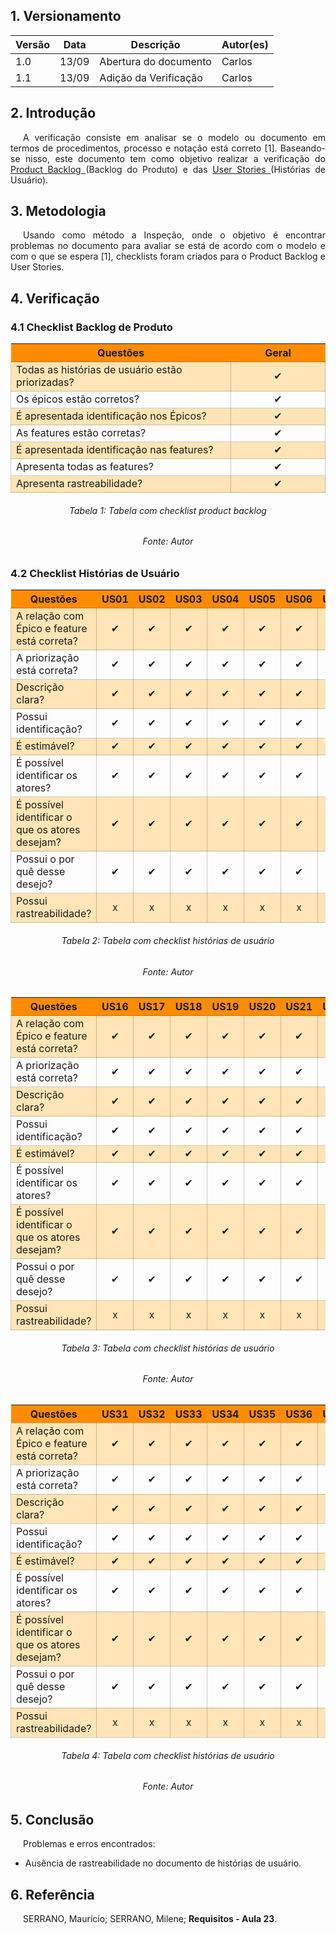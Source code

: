 ## 1. Versionamento

| Versão | Data  | Descrição             | Autor(es)       |
| ------ | ----- | --------------------- | --------------- |
| 1.0    | 13/09 | Abertura do documento | Carlos |
| 1.1    | 13/09 | Adição da Verificação | Carlos |

## 2. Introdução

<p style="text-align: justify; text-indent: 20px">
A verificação consiste em analisar se o modelo ou documento em termos de procedimentos, processo e notação está correto [1]. Baseando-se nisso, este documento tem como objetivo realizar a verificação do <a href="../../../modelagem/product_backlog"> Product Backlog </a>(Backlog do Produto) e das <a href="../../../modelagem/historias_usuario"> User Stories </a>(Histórias de Usuário).
</p>

## 3. Metodologia

<p style="text-align: justify; text-indent: 20px">
Usando como método a Inspeção, onde o objetivo é encontrar problemas no documento para avaliar se está de acordo com o modelo e com o que se espera [1], checklists foram criados para o Product Backlog e User Stories.
</p>

## 4. Verificação

### 4.1 Checklist Backlog de Produto

<style>
    #celula {
        vertical-align: middle;
        text-align: center;
    }
    .row{
        border: 0.2px solid rgba(0,0,0,0.2);
    }
    #color{
        background-color: #FFE4B5;
    }
</style>
<center>

<table class="">
    <thead style="background-color:	#FF8C00;">
        <tr>
            <th style="width: 70%;">Questões</th>
            <th style="width: 30%;">Geral</th>
        </tr>
    </thead>
    <tbody >
        <tr id="color">
            <td class="row">Todas as histórias de usuário estão priorizadas?</td>
            <td id="celula" class="row"> ✔</td>
        </tr>
        <tr>
            <td class="row">Os épicos estão corretos?</td>
            <td id="celula" class="row"> ✔</td>
        </tr>
        <tr id="color">
            <td class="row">É apresentada identificação nos Épicos?</td>
            <td id="celula" class="row"> ✔</td>
        </tr>
        <tr>
            <td class="row">As features estão corretas?</td>
            <td id="celula" class="row"> ✔</td>
        </tr>
        <tr id="color"> 
            <td class="row">É apresentada identificação nas features?</td>
            <td id="celula" class="row"> ✔</td>
        </tr>
        <tr>
            <td class="row">Apresenta todas as features?</td>
            <td id="celula" class="row"> ✔</td>
        </tr>
        <tr id="color">
            <td class="row">Apresenta rastreabilidade?</td>
            <td id="celula" class="row"> ✔</td>
        </tr>
    </tbody>
</table>
</center>

<h6 align = "center">Tabela 1: Tabela com checklist product backlog </h6>
<h6 align = "center">Fonte: Autor</h6>


### 4.2 Checklist Histórias de Usuário

<center>

<table class="">
    <thead style="background-color:	#FF8C00;">
        <tr>
            <th style="width: 70%;">Questões</th>
            <th >US01</th>
            <th>US02</th>
            <th>US03</th>
            <th>US04</th>
            <th>US05</th>
            <th>US06</th>
            <th>US07</th>
            <th>US08</th>
            <th>US09</th>
            <th>US10</th>
            <th>US11</th>
            <th>US12</th>
            <th>US13</th>
            <th>US14</th>
            <th>US15</th>
        </tr>
    </thead>
    <tbody >
        <tr id="color">
            <td class="row">A relação com Épico e feature está correta?</td>
            <td id="celula" class="row"> ✔</td>
            <td id="celula" class="row"> ✔</td>
            <td id="celula" class="row"> ✔</td>
            <td id="celula" class="row"> ✔</td>
            <td id="celula" class="row"> ✔</td>
            <td id="celula" class="row"> ✔</td>
            <td id="celula" class="row"> ✔</td>
            <td id="celula" class="row"> ✔</td>
            <td id="celula" class="row"> ✔</td>
            <td id="celula" class="row"> ✔</td>
            <td id="celula" class="row"> ✔</td>
            <td id="celula" class="row"> ✔</td>
            <td id="celula" class="row"> ✔</td>
            <td id="celula" class="row"> ✔</td>
            <td id="celula" class="row"> ✔</td>
        </tr>
        <tr>
            <td class="row">A priorização está correta?</td>
            <td id="celula" class="row"> ✔</td>
            <td id="celula" class="row"> ✔</td>
            <td id="celula" class="row"> ✔</td>
            <td id="celula" class="row"> ✔</td>
            <td id="celula" class="row"> ✔</td>
            <td id="celula" class="row"> ✔</td>
            <td id="celula" class="row"> ✔</td>
            <td id="celula" class="row"> ✔</td>
            <td id="celula" class="row"> ✔</td>
            <td id="celula" class="row"> ✔</td>
            <td id="celula" class="row"> ✔</td>
            <td id="celula" class="row"> ✔</td>
            <td id="celula" class="row"> ✔</td>
            <td id="celula" class="row"> ✔</td>
            <td id="celula" class="row"> ✔</td>
        </tr>
        <tr id="color">
            <td class="row">Descrição clara?</td>
            <td id="celula" class="row"> ✔</td>
            <td id="celula" class="row"> ✔</td>
            <td id="celula" class="row"> ✔</td>
            <td id="celula" class="row"> ✔</td>
            <td id="celula" class="row"> ✔</td>
            <td id="celula" class="row"> ✔</td>
            <td id="celula" class="row"> ✔</td>
            <td id="celula" class="row"> ✔</td>
            <td id="celula" class="row"> ✔</td>
            <td id="celula" class="row"> ✔</td>
            <td id="celula" class="row"> ✔</td>
            <td id="celula" class="row"> ✔</td>
            <td id="celula" class="row"> ✔</td>
            <td id="celula" class="row"> ✔</td>
            <td id="celula" class="row"> ✔</td>
        </tr>
        <tr>
            <td class="row">Possui identificação?</td>
             <td id="celula" class="row"> ✔</td>
            <td id="celula" class="row"> ✔</td>
            <td id="celula" class="row"> ✔</td>
            <td id="celula" class="row"> ✔</td>
            <td id="celula" class="row"> ✔</td>
            <td id="celula" class="row"> ✔</td>
            <td id="celula" class="row"> ✔</td>
            <td id="celula" class="row"> ✔</td>
            <td id="celula" class="row"> ✔</td>
            <td id="celula" class="row"> ✔</td>
            <td id="celula" class="row"> ✔</td>
            <td id="celula" class="row"> ✔</td>
            <td id="celula" class="row"> ✔</td>
            <td id="celula" class="row"> ✔</td>
            <td id="celula" class="row"> ✔</td>
        </tr>
        <tr id="color"> 
            <td class="row">É estimável?</td>
            <td id="celula" class="row"> ✔</td>
            <td id="celula" class="row"> ✔</td>
            <td id="celula" class="row"> ✔</td>
            <td id="celula" class="row"> ✔</td>
            <td id="celula" class="row"> ✔</td>
            <td id="celula" class="row"> ✔</td>
            <td id="celula" class="row"> ✔</td>
            <td id="celula" class="row"> ✔</td>
            <td id="celula" class="row"> ✔</td>
            <td id="celula" class="row"> ✔</td>
            <td id="celula" class="row"> ✔</td>
            <td id="celula" class="row"> ✔</td>
            <td id="celula" class="row"> ✔</td>
            <td id="celula" class="row"> ✔</td>
            <td id="celula" class="row"> ✔</td>
        </tr>
        <tr>
            <td class="row">É possível identificar os atores?</td>
            <td id="celula" class="row"> ✔</td>
            <td id="celula" class="row"> ✔</td>
            <td id="celula" class="row"> ✔</td>
            <td id="celula" class="row"> ✔</td>
            <td id="celula" class="row"> ✔</td>
            <td id="celula" class="row"> ✔</td>
            <td id="celula" class="row"> ✔</td>
            <td id="celula" class="row"> ✔</td>
            <td id="celula" class="row"> ✔</td>
            <td id="celula" class="row"> ✔</td>
            <td id="celula" class="row"> ✔</td>
            <td id="celula" class="row"> ✔</td>
            <td id="celula" class="row"> ✔</td>
            <td id="celula" class="row"> ✔</td>
            <td id="celula" class="row"> ✔</td>
        </tr>
        <tr id="color">
            <td class="row">É possível identificar o que os atores desejam?</td>
            <td id="celula" class="row"> ✔</td>
            <td id="celula" class="row"> ✔</td>
            <td id="celula" class="row"> ✔</td>
            <td id="celula" class="row"> ✔</td>
            <td id="celula" class="row"> ✔</td>
            <td id="celula" class="row"> ✔</td>
            <td id="celula" class="row"> ✔</td>
            <td id="celula" class="row"> ✔</td>
            <td id="celula" class="row"> ✔</td>
            <td id="celula" class="row"> ✔</td>
            <td id="celula" class="row"> ✔</td>
            <td id="celula" class="row"> ✔</td>
            <td id="celula" class="row"> ✔</td>
            <td id="celula" class="row"> ✔</td>
            <td id="celula" class="row"> ✔</td>
        </tr>
        <tr >
            <td class="row">Possui o por quê desse desejo?</td>
            <td id="celula" class="row"> ✔</td>
            <td id="celula" class="row"> ✔</td>
            <td id="celula" class="row"> ✔</td>
            <td id="celula" class="row"> ✔</td>
            <td id="celula" class="row"> ✔</td>
            <td id="celula" class="row"> ✔</td>
            <td id="celula" class="row"> ✔</td>
            <td id="celula" class="row"> ✔</td>
            <td id="celula" class="row"> ✔</td>
            <td id="celula" class="row"> ✔</td>
            <td id="celula" class="row"> ✔</td>
            <td id="celula" class="row"> ✔</td>
            <td id="celula" class="row"> ✔</td>
            <td id="celula" class="row"> ✔</td>
            <td id="celula" class="row"> ✔</td>
        </tr>
        <tr id="color">
            <td class="row">Possui rastreabilidade?</td>
            <td id="celula" class="row"> x</td>
            <td id="celula" class="row"> x</td>
            <td id="celula" class="row"> x</td>
            <td id="celula" class="row"> x</td>
            <td id="celula" class="row"> x</td>
            <td id="celula" class="row"> x</td>
            <td id="celula" class="row"> x</td>
            <td id="celula" class="row"> x</td>
            <td id="celula" class="row"> x</td>
            <td id="celula" class="row"> x</td>
            <td id="celula" class="row"> x</td>
            <td id="celula" class="row"> x</td>
            <td id="celula" class="row"> x</td>
            <td id="celula" class="row"> x</td>
            <td id="celula" class="row"> x</td>
        </tr>
    </tbody>
</table>
</center>

<h6 align = "center">Tabela 2: Tabela com checklist histórias de usuário </h6>
<h6 align = "center">Fonte: Autor</h6>

<center>

<table class="">
    <thead style="background-color:	#FF8C00;">
        <tr>
            <th style="width: 70%;">Questões</th>
            <th>US16</th>
            <th>US17</th>
            <th>US18</th>
            <th>US19</th>
            <th>US20</th>
            <th>US21</th>
            <th>US22</th>
            <th>US23</th>
            <th>US24</th>
            <th>US25</th>
            <th>US26</th>
            <th>US27</th>
            <th>US28</th>
            <th>US29</th>
            <th>US30</th>
        </tr>
    </thead>
    <tbody >
        <tr id="color">
            <td class="row">A relação com Épico e feature está correta?</td>
            <td id="celula" class="row"> ✔</td>
            <td id="celula" class="row"> ✔</td>
            <td id="celula" class="row"> ✔</td>
            <td id="celula" class="row"> ✔</td>
            <td id="celula" class="row"> ✔</td>
            <td id="celula" class="row"> ✔</td>
            <td id="celula" class="row"> ✔</td>
            <td id="celula" class="row"> ✔</td>
            <td id="celula" class="row"> ✔</td>
            <td id="celula" class="row"> ✔</td>
            <td id="celula" class="row"> ✔</td>
            <td id="celula" class="row"> ✔</td>
            <td id="celula" class="row"> ✔</td>
            <td id="celula" class="row"> ✔</td>
            <td id="celula" class="row"> ✔</td>
        </tr>
        <tr>
            <td class="row">A priorização está correta?</td>
            <td id="celula" class="row"> ✔</td>
            <td id="celula" class="row"> ✔</td>
            <td id="celula" class="row"> ✔</td>
            <td id="celula" class="row"> ✔</td>
            <td id="celula" class="row"> ✔</td>
            <td id="celula" class="row"> ✔</td>
            <td id="celula" class="row"> ✔</td>
            <td id="celula" class="row"> ✔</td>
            <td id="celula" class="row"> ✔</td>
            <td id="celula" class="row"> ✔</td>
            <td id="celula" class="row"> ✔</td>
            <td id="celula" class="row"> ✔</td>
            <td id="celula" class="row"> ✔</td>
            <td id="celula" class="row"> ✔</td>
            <td id="celula" class="row"> ✔</td>
        </tr>
        <tr id="color">
            <td class="row">Descrição clara?</td>
            <td id="celula" class="row"> ✔</td>
            <td id="celula" class="row"> ✔</td>
            <td id="celula" class="row"> ✔</td>
            <td id="celula" class="row"> ✔</td>
            <td id="celula" class="row"> ✔</td>
            <td id="celula" class="row"> ✔</td>
            <td id="celula" class="row"> ✔</td>
            <td id="celula" class="row"> ✔</td>
            <td id="celula" class="row"> ✔</td>
            <td id="celula" class="row"> ✔</td>
            <td id="celula" class="row"> ✔</td>
            <td id="celula" class="row"> ✔</td>
            <td id="celula" class="row"> ✔</td>
            <td id="celula" class="row"> ✔</td>
            <td id="celula" class="row"> ✔</td>
        </tr>
        <tr>
            <td class="row">Possui identificação?</td>
             <td id="celula" class="row"> ✔</td>
            <td id="celula" class="row"> ✔</td>
            <td id="celula" class="row"> ✔</td>
            <td id="celula" class="row"> ✔</td>
            <td id="celula" class="row"> ✔</td>
            <td id="celula" class="row"> ✔</td>
            <td id="celula" class="row"> ✔</td>
            <td id="celula" class="row"> ✔</td>
            <td id="celula" class="row"> ✔</td>
            <td id="celula" class="row"> ✔</td>
            <td id="celula" class="row"> ✔</td>
            <td id="celula" class="row"> ✔</td>
            <td id="celula" class="row"> ✔</td>
            <td id="celula" class="row"> ✔</td>
            <td id="celula" class="row"> ✔</td>
        </tr>
        <tr id="color"> 
            <td class="row">É estimável?</td>
            <td id="celula" class="row"> ✔</td>
            <td id="celula" class="row"> ✔</td>
            <td id="celula" class="row"> ✔</td>
            <td id="celula" class="row"> ✔</td>
            <td id="celula" class="row"> ✔</td>
            <td id="celula" class="row"> ✔</td>
            <td id="celula" class="row"> ✔</td>
            <td id="celula" class="row"> ✔</td>
            <td id="celula" class="row"> ✔</td>
            <td id="celula" class="row"> ✔</td>
            <td id="celula" class="row"> ✔</td>
            <td id="celula" class="row"> ✔</td>
            <td id="celula" class="row"> ✔</td>
            <td id="celula" class="row"> ✔</td>
            <td id="celula" class="row"> ✔</td>
        </tr>
        <tr>
            <td class="row">É possível identificar os atores?</td>
            <td id="celula" class="row"> ✔</td>
            <td id="celula" class="row"> ✔</td>
            <td id="celula" class="row"> ✔</td>
            <td id="celula" class="row"> ✔</td>
            <td id="celula" class="row"> ✔</td>
            <td id="celula" class="row"> ✔</td>
            <td id="celula" class="row"> ✔</td>
            <td id="celula" class="row"> ✔</td>
            <td id="celula" class="row"> ✔</td>
            <td id="celula" class="row"> ✔</td>
            <td id="celula" class="row"> ✔</td>
            <td id="celula" class="row"> ✔</td>
            <td id="celula" class="row"> ✔</td>
            <td id="celula" class="row"> ✔</td>
            <td id="celula" class="row"> ✔</td>
        </tr>
        <tr id="color">
            <td class="row">É possível identificar o que os atores desejam?</td>
            <td id="celula" class="row"> ✔</td>
            <td id="celula" class="row"> ✔</td>
            <td id="celula" class="row"> ✔</td>
            <td id="celula" class="row"> ✔</td>
            <td id="celula" class="row"> ✔</td>
            <td id="celula" class="row"> ✔</td>
            <td id="celula" class="row"> ✔</td>
            <td id="celula" class="row"> ✔</td>
            <td id="celula" class="row"> ✔</td>
            <td id="celula" class="row"> ✔</td>
            <td id="celula" class="row"> ✔</td>
            <td id="celula" class="row"> ✔</td>
            <td id="celula" class="row"> ✔</td>
            <td id="celula" class="row"> ✔</td>
            <td id="celula" class="row"> ✔</td>
        </tr>
        <tr >
            <td class="row">Possui o por quê desse desejo?</td>
            <td id="celula" class="row"> ✔</td>
            <td id="celula" class="row"> ✔</td>
            <td id="celula" class="row"> ✔</td>
            <td id="celula" class="row"> ✔</td>
            <td id="celula" class="row"> ✔</td>
            <td id="celula" class="row"> ✔</td>
            <td id="celula" class="row"> ✔</td>
            <td id="celula" class="row"> ✔</td>
            <td id="celula" class="row"> ✔</td>
            <td id="celula" class="row"> ✔</td>
            <td id="celula" class="row"> ✔</td>
            <td id="celula" class="row"> ✔</td>
            <td id="celula" class="row"> ✔</td>
            <td id="celula" class="row"> ✔</td>
            <td id="celula" class="row"> ✔</td>
        </tr>
        <tr id="color">
            <td class="row">Possui rastreabilidade?</td>
            <td id="celula" class="row"> x</td>
            <td id="celula" class="row"> x</td>
            <td id="celula" class="row"> x</td>
            <td id="celula" class="row"> x</td>
            <td id="celula" class="row"> x</td>
            <td id="celula" class="row"> x</td>
            <td id="celula" class="row"> x</td>
            <td id="celula" class="row"> x</td>
            <td id="celula" class="row"> x</td>
            <td id="celula" class="row"> x</td>
            <td id="celula" class="row"> x</td>
            <td id="celula" class="row"> x</td>
            <td id="celula" class="row"> x</td>
            <td id="celula" class="row"> x</td>
            <td id="celula" class="row"> x</td>
        </tr>
    </tbody>
</table>
</center>

<h6 align = "center">Tabela 3: Tabela com checklist histórias de usuário </h6>
<h6 align = "center">Fonte: Autor</h6>

<center>

<table class="">
    <thead style="background-color:	#FF8C00;">
        <tr>
            <th style="width: 70%;">Questões</th>
            <th>US31</th>
            <th>US32</th>
            <th>US33</th>
            <th>US34</th>
            <th>US35</th>
            <th>US36</th>
            <th>US37</th>
            <th>US38</th>
            <th>US39</th>
        </tr>
    </thead>
    <tbody >
        <tr id="color">
            <td class="row">A relação com Épico e feature está correta?</td>
            <td id="celula" class="row"> ✔</td>
            <td id="celula" class="row"> ✔</td>
            <td id="celula" class="row"> ✔</td>
            <td id="celula" class="row"> ✔</td>
            <td id="celula" class="row"> ✔</td>
            <td id="celula" class="row"> ✔</td>
            <td id="celula" class="row"> ✔</td>
            <td id="celula" class="row"> ✔</td>
            <td id="celula" class="row"> ✔</td>
        </tr>
        <tr>
            <td class="row">A priorização está correta?</td>
            <td id="celula" class="row"> ✔</td>
            <td id="celula" class="row"> ✔</td>
            <td id="celula" class="row"> ✔</td>
            <td id="celula" class="row"> ✔</td>
            <td id="celula" class="row"> ✔</td>
            <td id="celula" class="row"> ✔</td>
            <td id="celula" class="row"> ✔</td>
            <td id="celula" class="row"> ✔</td>
            <td id="celula" class="row"> ✔</td>
        </tr>
        <tr id="color">
            <td class="row">Descrição clara?</td>
            <td id="celula" class="row"> ✔</td>
            <td id="celula" class="row"> ✔</td>
            <td id="celula" class="row"> ✔</td>
            <td id="celula" class="row"> ✔</td>
            <td id="celula" class="row"> ✔</td>
            <td id="celula" class="row"> ✔</td>
            <td id="celula" class="row"> ✔</td>
            <td id="celula" class="row"> ✔</td>
            <td id="celula" class="row"> ✔</td>
        </tr>
        <tr>
            <td class="row">Possui identificação?</td>
            <td id="celula" class="row"> ✔</td>
            <td id="celula" class="row"> ✔</td>
            <td id="celula" class="row"> ✔</td>
            <td id="celula" class="row"> ✔</td>
            <td id="celula" class="row"> ✔</td>
            <td id="celula" class="row"> ✔</td>
            <td id="celula" class="row"> ✔</td>
            <td id="celula" class="row"> ✔</td>
            <td id="celula" class="row"> ✔</td>
        </tr>
        <tr id="color"> 
            <td class="row">É estimável?</td>
            <td id="celula" class="row"> ✔</td>
            <td id="celula" class="row"> ✔</td>
            <td id="celula" class="row"> ✔</td>
            <td id="celula" class="row"> ✔</td>
            <td id="celula" class="row"> ✔</td>
            <td id="celula" class="row"> ✔</td>
            <td id="celula" class="row"> ✔</td>
            <td id="celula" class="row"> ✔</td>
            <td id="celula" class="row"> ✔</td>
        </tr>
        <tr>
            <td class="row">É possível identificar os atores?</td>
            <td id="celula" class="row"> ✔</td>
            <td id="celula" class="row"> ✔</td>
            <td id="celula" class="row"> ✔</td>
            <td id="celula" class="row"> ✔</td>
            <td id="celula" class="row"> ✔</td>
            <td id="celula" class="row"> ✔</td>
            <td id="celula" class="row"> ✔</td>
            <td id="celula" class="row"> ✔</td>
            <td id="celula" class="row"> ✔</td>
        </tr>
        <tr id="color">
            <td class="row">É possível identificar o que os atores desejam?</td>
            <td id="celula" class="row"> ✔</td>
            <td id="celula" class="row"> ✔</td>
            <td id="celula" class="row"> ✔</td>
            <td id="celula" class="row"> ✔</td>
            <td id="celula" class="row"> ✔</td>
            <td id="celula" class="row"> ✔</td>
            <td id="celula" class="row"> ✔</td>
            <td id="celula" class="row"> ✔</td>
            <td id="celula" class="row"> ✔</td>
        </tr>
        <tr >
            <td class="row">Possui o por quê desse desejo?</td>
            <td id="celula" class="row"> ✔</td>
            <td id="celula" class="row"> ✔</td>
            <td id="celula" class="row"> ✔</td>
            <td id="celula" class="row"> ✔</td>
            <td id="celula" class="row"> ✔</td>
            <td id="celula" class="row"> ✔</td>
            <td id="celula" class="row"> ✔</td>
            <td id="celula" class="row"> ✔</td>
            <td id="celula" class="row"> ✔</td>
        </tr>
        <tr id="color">
            <td class="row">Possui rastreabilidade?</td>
            <td id="celula" class="row"> x</td>
            <td id="celula" class="row"> x</td>
            <td id="celula" class="row"> x</td>
            <td id="celula" class="row"> x</td>
            <td id="celula" class="row"> x</td>
            <td id="celula" class="row"> x</td>
            <td id="celula" class="row"> x</td>
            <td id="celula" class="row"> x</td>
            <td id="celula" class="row"> x</td>
        </tr>
    </tbody>
</table>
</center>

<h6 align = "center">Tabela 4: Tabela com checklist histórias de usuário </h6>
<h6 align = "center">Fonte: Autor</h6>

## 5. Conclusão

<p style="text-align: justify; text-indent: 20px">
Problemas e erros encontrados:
</p>

- Ausência de rastreabilidade no documento de histórias de usuário.

## 6. Referência

<p style="text-align: justify; text-indent: 20px">SERRANO, Maurício; SERRANO, Milene; <b>Requisitos - Aula 23</b>. </p>

